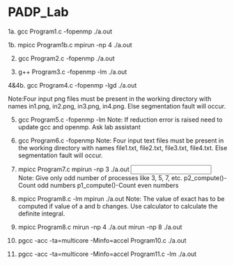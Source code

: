 # PADP_Lab

1a. gcc Program1.c -fopenmp
    ./a.out
    
1b. mpicc Program1b.c
    mpirun -np 4 ./a.out
    
2. gcc Program2.c -fopenmp
   ./a.out
   
3. g++ Program3.c -fopenmp -lm
   ./a.out
   
4&4b. gcc Program4.c -fopenmp -lgd
   ./a.out
   
Note:Four input png files must be present in the working directory with names in1.png, in2.png, in3.png, in4.png. Else segmentation fault will occur.

5. gcc Program5.c -fopenmp -lm
Note: If reduction error is raised need to update gcc and openmp. Ask lab assistant

6. gcc Program6.c -fopenmp
Note: Four input text files must be present in the working directory with names file1.txt, file2.txt, file3.txt, file4.txt. Else segmentation fault will occur.

7. mpicc Program7.c 
   mpirun -np 3 ./a.out <input>
Note: Give only odd number of processes like 3, 5, 7, etc. p2_compute()-Count odd numbers p1_compute()-Count even numbers

8. mpicc Program8.c -lm
   mpirun ./a.out <a-value> <b-value> <c-value>
Note: The value of exact has to be computed if value of a and b changes. Use calculator to calculate the definite integral.
    
9. mpicc Program8.c
   mirun -np 4 ./a.out   mirun -np 8 ./a.out
   
10. pgcc -acc -ta=multicore -Minfo=accel Program10.c
    ./a.out <size>
    
11. pgcc -acc -ta=multicore -Minfo=accel Program11.c -lm
    ./a.out
